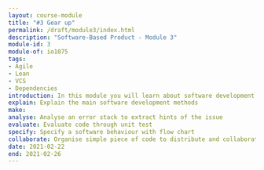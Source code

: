 ```yaml
---
layout: course-module
title: "#3 Gear up"
permalink: /draft/module3/index.html
description: "Software-Based Product - Module 3"
module-id: 3
module-of: io1075
tags:
- Agile
- Lean
- VCS
- Dependencies
introduction: In this module you will learn about software development methods such as Agile and Lean. You will test the behaviour of lamp shaped in the previous module to ensure its correctness. Then, you will use tools such as dependency managers and version control sytems to organise your code and collaborate.
explain: Explain the main software development methods
make:
analyse: Analyse an error stack to extract hints of the issue
evaluate: Evaluate code through unit test
specify: Specify a software behaviour with flow chart
collaborate: Organise simple piece of code to distribute and collaborate
date: 2021-02-22
end: 2021-02-26
---
```

